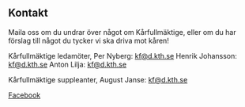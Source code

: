 ## Kontakt

Maila oss om du undrar över något om Kårfullmäktige, eller om du har förslag till något du tycker vi ska driva mot kåren!

Kårfullmäktige ledamöter, 
Per Nyberg: kf@d.kth.se
Henrik Johansson: kf@d.kth.se
Anton Lilja: kf@d.kth.se

Kårfullmäktige suppleanter, 
August Janse: kf@d.kth.se

[Facebook](https://www.facebook.com/KF.Data/)
